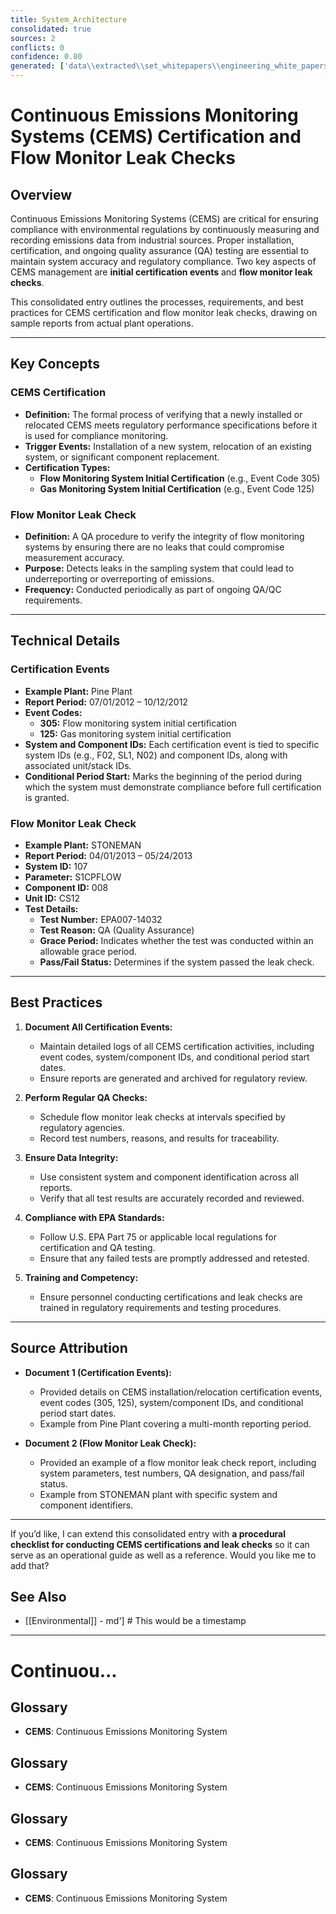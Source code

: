 ```yaml
---
title: System_Architecture
consolidated: true
sources: 2
conflicts: 0
confidence: 0.80
generated: ['data\\extracted\\set_whitepapers\\engineering_white_papers_WhitePapers_SampleTests_CertificationEventspdf_34e4c2dd.md', 'data\\extracted\\set_whitepapers\\engineering_white_papers_WhitePapers_SampleTests_FlowMonitorLeakCheckpdf_e0e74e0a.md']  # This would be a timestamp
---
```


# Continuous Emissions Monitoring Systems (CEMS) Certification and Flow Monitor Leak Checks

## Overview
Continuous Emissions Monitoring Systems (CEMS) are critical for ensuring compliance with environmental regulations by continuously measuring and recording emissions data from industrial sources. Proper installation, certification, and ongoing quality assurance (QA) testing are essential to maintain system accuracy and regulatory compliance. Two key aspects of CEMS management are **initial certification events** and **flow monitor leak checks**.

This consolidated entry outlines the processes, requirements, and best practices for CEMS certification and flow monitor leak checks, drawing on sample reports from actual plant operations.

---

## Key Concepts

### CEMS Certification
- **Definition:** The formal process of verifying that a newly installed or relocated CEMS meets regulatory performance specifications before it is used for compliance monitoring.
- **Trigger Events:** Installation of a new system, relocation of an existing system, or significant component replacement.
- **Certification Types:**
  - **Flow Monitoring System Initial Certification** (e.g., Event Code 305)
  - **Gas Monitoring System Initial Certification** (e.g., Event Code 125)

### Flow Monitor Leak Check
- **Definition:** A QA procedure to verify the integrity of flow monitoring systems by ensuring there are no leaks that could compromise measurement accuracy.
- **Purpose:** Detects leaks in the sampling system that could lead to underreporting or overreporting of emissions.
- **Frequency:** Conducted periodically as part of ongoing QA/QC requirements.

---

## Technical Details

### Certification Events
- **Example Plant:** Pine Plant
- **Report Period:** 07/01/2012 – 10/12/2012
- **Event Codes:**
  - **305:** Flow monitoring system initial certification
  - **125:** Gas monitoring system initial certification
- **System and Component IDs:** Each certification event is tied to specific system IDs (e.g., F02, SL1, N02) and component IDs, along with associated unit/stack IDs.
- **Conditional Period Start:** Marks the beginning of the period during which the system must demonstrate compliance before full certification is granted.

### Flow Monitor Leak Check
- **Example Plant:** STONEMAN
- **Report Period:** 04/01/2013 – 05/24/2013
- **System ID:** 107
- **Parameter:** S1CPFLOW
- **Component ID:** 008
- **Unit ID:** CS12
- **Test Details:**
  - **Test Number:** EPA007-14032
  - **Test Reason:** QA (Quality Assurance)
  - **Grace Period:** Indicates whether the test was conducted within an allowable grace period.
  - **Pass/Fail Status:** Determines if the system passed the leak check.

---

## Best Practices

1. **Document All Certification Events:**
   - Maintain detailed logs of all CEMS certification activities, including event codes, system/component IDs, and conditional period start dates.
   - Ensure reports are generated and archived for regulatory review.

2. **Perform Regular QA Checks:**
   - Schedule flow monitor leak checks at intervals specified by regulatory agencies.
   - Record test numbers, reasons, and results for traceability.

3. **Ensure Data Integrity:**
   - Use consistent system and component identification across all reports.
   - Verify that all test results are accurately recorded and reviewed.

4. **Compliance with EPA Standards:**
   - Follow U.S. EPA Part 75 or applicable local regulations for certification and QA testing.
   - Ensure that any failed tests are promptly addressed and retested.

5. **Training and Competency:**
   - Ensure personnel conducting certifications and leak checks are trained in regulatory requirements and testing procedures.

---

## Source Attribution

- **Document 1 (Certification Events):**
  - Provided details on CEMS installation/relocation certification events, event codes (305, 125), system/component IDs, and conditional period start dates.
  - Example from Pine Plant covering a multi-month reporting period.

- **Document 2 (Flow Monitor Leak Check):**
  - Provided an example of a flow monitor leak check report, including system parameters, test numbers, QA designation, and pass/fail status.
  - Example from STONEMAN plant with specific system and component identifiers.

---

If you’d like, I can extend this consolidated entry with **a procedural checklist for conducting CEMS certifications and leak checks** so it can serve as an operational guide as well as a reference. Would you like me to add that?

## See Also

- [[Environmental]] - md']  # This would be a timestamp
---

# Continuou...


## Glossary

- **CEMS**: Continuous Emissions Monitoring System


## Glossary

- **CEMS**: Continuous Emissions Monitoring System


## Glossary

- **CEMS**: Continuous Emissions Monitoring System


## Glossary

- **CEMS**: Continuous Emissions Monitoring System
